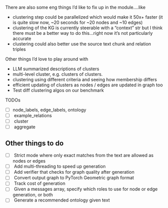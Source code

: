 There are also some eng things I’d like to fix up in the module….like

- clustering step could be parallelized which would make it 50x+ faster (it is quite slow now, ~20 seconds for ~20 nodes and ~10 edges)
- clustering of the KG is currently steerable with a “context” str but I think there must be a better way to do this…right now it’s not particularly accurate
- clustering could also better use the source text chunk and relation triples

Other things I’d love to play around with  

- LLM summarized descriptions of clusters
- multi-level cluster, e.g. clusters of clusters.
- clustering using different criteria and seeing how membership differs
- efficient updating of clusters as nodes / edges are updated in graph too
- Test diff clustering algos on our benchmark

TODOs
- [ ] node_labels, edge_labels, ontology
- [ ]  example_relations
- [ ]  cluster
- [ ]  aggregate

## Other things to do
- [ ]  Strict mode where only exact matches from the text are allowed as nodes or edges
- [ ]  Add multi-threading to speed up generation
- [ ]  Add verifier that checks for graph quality after generation
- [ ]  Convert output graph to PyTorch Geometric graph format
- [ ]  Track cost of generation
- [ ]  Given a messages array, specify which roles to use for node or edge generation, or both
- [ ]  Generate a recommended ontology given text